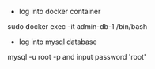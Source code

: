 - log into docker container

 sudo docker exec -it admin-db-1 /bin/bash

- log into mysql database

 mysql -u root -p
 and input password 'root'